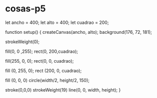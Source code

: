 # cosas-p5

let ancho = 400; 
let alto = 400; 
let cuadrao = 200;

function setup() {
  createCanvas(ancho, alto); 
  background(176, 72, 181);

  strokeWeight(0);

fill(0, 0 ,255); 
  rect(0, 200,cuadrao);

fill(255, 0, 0); 
  rect(0, 0, cuadrao);

fill (0, 255, 0); 
  rect (200, 0, cuadrao);

fill (0, 0, 0) 
  circle(width/2, height/2, 150);

stroke(0,0,0) 
  strokeWeight(19) 
  line(0, 0, width, height); 
}
